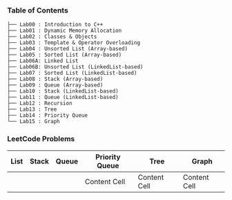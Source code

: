 
<!-- ![ece](https://user-images.githubusercontent.com/58245357/197278248-e8224feb-0f23-4394-bd6d-a0b21130fb44.JPG) -->

<!-- <h2 align="center">CSE225L - Data Structures and Algorithms Lab</h2> -->

### Table of Contents
    ├── Lab00 : Introduction to C++ 
    ├── Lab01 : Dynamic Memory Allocation
    ├── Lab02 : Classes & Objects
    ├── Lab03 : Template & Operator Overloading
    ├── Lab04 : Unsorted List (Array-based)
    ├── Lab05 : Sorted List (Array-based)
    ├── Lab06A: Linked List
    ├── Lab06B: Unsorted List (LinkedList-based)
    ├── Lab07 : Sorted List (LinkedList-based)
    ├── Lab08 : Stack (Array-based)
    ├── Lab09 : Queue (Array-based)
    ├── Lab10 : Stack (LinkedList-based)
    ├── Lab11 : Queue (LinkedList-based)
    ├── Lab12 : Recursion
    ├── Lab13 : Tree
    ├── Lab14 : Priority Queue
    └── Lab15 : Graph

### LeetCode Problems
| List          | Stack         | Queue         | Priority Queue | Tree          | Graph         |
| ------------- | ------------- | ------------- | -------------- | ------------- | ------------- |
| |          |  | Content Cell  | Content Cell  | Content Cell   | Content Cell  | Content Cell  |


